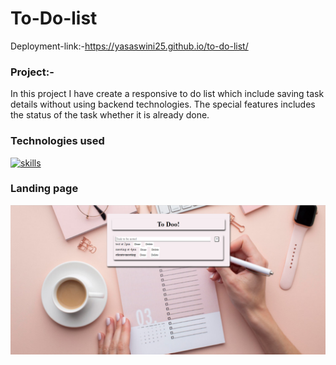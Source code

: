 # To-Do-list
Deployment-link:-https://yasaswini25.github.io/to-do-list/
### Project:-
In this project I have create a responsive to do list which include saving task details  without using backend technologies.
The special features includes the status of the task whether it is already done.
### Technologies used
[![skills](https://skillicons.dev/icons?i=html,css,js)](https://skillicons.dev)
### Landing page
![landing](https://github.com/Yasaswini25/to-do-list/blob/main/Screenshot%202023-07-30%20191328.png)

